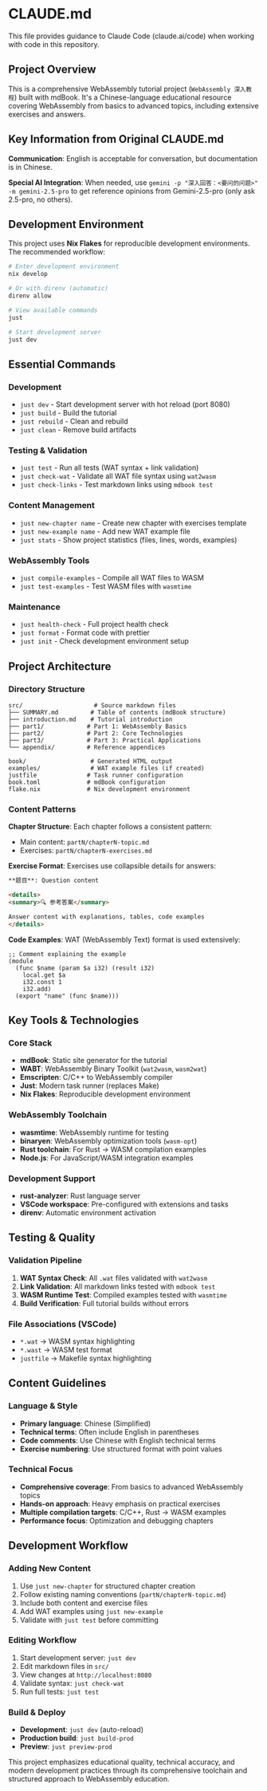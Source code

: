 # CLAUDE.md

This file provides guidance to Claude Code (claude.ai/code) when working with code in this repository.

## Project Overview

This is a comprehensive WebAssembly tutorial project (`WebAssembly 深入教程`) built with mdBook. It's a Chinese-language educational resource covering WebAssembly from basics to advanced topics, including extensive exercises and answers.

## Key Information from Original CLAUDE.md

**Communication**: English is acceptable for conversation, but documentation is in Chinese.

**Special AI Integration**: When needed, use `gemini -p "深入回答：<要问的问题>" -m gemini-2.5-pro` to get reference opinions from Gemini-2.5-pro (only ask 2.5-pro, no others).

## Development Environment

This project uses **Nix Flakes** for reproducible development environments. The recommended workflow:

```bash
# Enter development environment
nix develop

# Or with direnv (automatic)
direnv allow

# View available commands
just

# Start development server
just dev
```

## Essential Commands

### Development
- `just dev` - Start development server with hot reload (port 8080)
- `just build` - Build the tutorial 
- `just rebuild` - Clean and rebuild
- `just clean` - Remove build artifacts

### Testing & Validation  
- `just test` - Run all tests (WAT syntax + link validation)
- `just check-wat` - Validate all WAT file syntax using `wat2wasm`
- `just check-links` - Test markdown links using `mdbook test`

### Content Management
- `just new-chapter name` - Create new chapter with exercises template
- `just new-example name` - Add new WAT example file
- `just stats` - Show project statistics (files, lines, words, examples)

### WebAssembly Tools
- `just compile-examples` - Compile all WAT files to WASM
- `just test-examples` - Test WASM files with `wasmtime`

### Maintenance
- `just health-check` - Full project health check
- `just format` - Format code with prettier
- `just init` - Check development environment setup

## Project Architecture

### Directory Structure
```
src/                    # Source markdown files
├── SUMMARY.md         # Table of contents (mdBook structure)
├── introduction.md    # Tutorial introduction
├── part1/            # Part 1: WebAssembly Basics
├── part2/            # Part 2: Core Technologies  
├── part3/            # Part 3: Practical Applications
└── appendix/         # Reference appendices

book/                  # Generated HTML output
examples/              # WAT example files (if created)
justfile              # Task runner configuration
book.toml             # mdBook configuration
flake.nix             # Nix development environment
```

### Content Patterns

**Chapter Structure**: Each chapter follows a consistent pattern:
- Main content: `partN/chapterN-topic.md` 
- Exercises: `partN/chapterN-exercises.md`

**Exercise Format**: Exercises use collapsible details for answers:
```markdown
**题目**: Question content

<details>
<summary>🔍 参考答案</summary>

Answer content with explanations, tables, code examples
</details>
```

**Code Examples**: WAT (WebAssembly Text) format is used extensively:
```wat
;; Comment explaining the example
(module
  (func $name (param $a i32) (result i32)
    local.get $a
    i32.const 1
    i32.add)
  (export "name" (func $name)))
```

## Key Tools & Technologies

### Core Stack
- **mdBook**: Static site generator for the tutorial
- **WABT**: WebAssembly Binary Toolkit (`wat2wasm`, `wasm2wat`)
- **Emscripten**: C/C++ to WebAssembly compiler
- **Just**: Modern task runner (replaces Make)
- **Nix Flakes**: Reproducible development environment

### WebAssembly Toolchain
- **wasmtime**: WebAssembly runtime for testing
- **binaryen**: WebAssembly optimization tools (`wasm-opt`)
- **Rust toolchain**: For Rust → WASM compilation examples
- **Node.js**: For JavaScript/WASM integration examples

### Development Support
- **rust-analyzer**: Rust language server
- **VSCode workspace**: Pre-configured with extensions and tasks
- **direnv**: Automatic environment activation

## Testing & Quality

### Validation Pipeline
1. **WAT Syntax Check**: All `.wat` files validated with `wat2wasm`
2. **Link Validation**: All markdown links tested with `mdbook test`  
3. **WASM Runtime Test**: Compiled examples tested with `wasmtime`
4. **Build Verification**: Full tutorial builds without errors

### File Associations (VSCode)
- `*.wat` → WASM syntax highlighting
- `*.wast` → WASM test format
- `justfile` → Makefile syntax highlighting

## Content Guidelines

### Language & Style
- **Primary language**: Chinese (Simplified)
- **Technical terms**: Often include English in parentheses
- **Code comments**: Use Chinese with English technical terms
- **Exercise numbering**: Use structured format with point values

### Technical Focus
- **Comprehensive coverage**: From basics to advanced WebAssembly topics
- **Hands-on approach**: Heavy emphasis on practical exercises
- **Multiple compilation targets**: C/C++, Rust → WASM examples
- **Performance focus**: Optimization and debugging chapters

## Development Workflow

### Adding New Content
1. Use `just new-chapter` for structured chapter creation
2. Follow existing naming conventions (`partN/chapterN-topic.md`)
3. Include both content and exercise files
4. Add WAT examples using `just new-example`
5. Validate with `just test` before committing

### Editing Workflow
1. Start development server: `just dev`
2. Edit markdown files in `src/`
3. View changes at `http://localhost:8080`
4. Validate syntax: `just check-wat` 
5. Run full tests: `just test`

### Build & Deploy
- **Development**: `just dev` (auto-reload)
- **Production build**: `just build-prod`
- **Preview**: `just preview-prod`

This project emphasizes educational quality, technical accuracy, and modern development practices through its comprehensive toolchain and structured approach to WebAssembly education.
